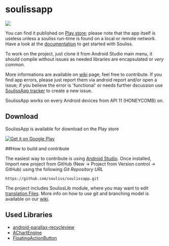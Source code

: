 # soulissapp

[![](https://badges.gitter.im/Join%20Chat.svg)](https://gitter.im/orgs/souliss/rooms#)

You can find it published on <a href="https://play.google.com/store/apps/details?id=it.angelic.soulissclient">Play store</a>; please note that the app itself is useless unless a souliss run-time is found on a local or remote network. Have a look at the <a href="http://souliss.github.io/welcome/">documentation</a> to get started with Souliss.

To work on the project, just clone it from Android Studio main menu, it should compile without issues as needed libraries are encapsulated or *very* common. 

More informations are available on <a href="https://github.com/souliss/souliss/wiki/SoulissApp">wiki</a> page, feel free to contribute. If you find app errors, please just report them via android report and/or open a issue; if you believe the error is 'functional' or needs further dscussion use <a href="https://github.com/souliss/soulissapp/issues">SoulissApp tracker</a> to create a new issue.

SoulissApp works on every Android devices from API 11 (HONEYCOMB) on.

## Download

SoulissApp is available for download on the Play store

<a href="https://play.google.com/store/apps/details?id=it.angelic.soulissclient">
  <img alt="Get it on Google Play"
       src="https://developer.android.com/images/brand/en_generic_rgb_wo_60.png" />
</a>

##How to build and contribute

The easiest way to contribute is using <a href="https://developer.android.com/sdk/index.html">Android Studio</a>. Once installed, Import new project from GitHub (New -> Project from Version control -> GitHub) using the following _Git Repository URL_

    https://github.com/souliss/soulissapp.git
    
The project includes SoulissLib module, where you may want to edit <a href="https://github.com/souliss/soulissapp/blob/master/soulissLib/src/main/res/values">translation Files</a>. More info on how to use git and branching model is available on our <a href="https://github.com/souliss/souliss/wiki/Contribute">wiki</a>.

## Used Libraries
* [android-parallax-recycleview](https://github.com/kanytu/android-parallax-recyclerview)
* [AChartEngine ](http://www.achartengine.org/)
* [FloatingActionButton](https://github.com/makovkastar/FloatingActionButton)

